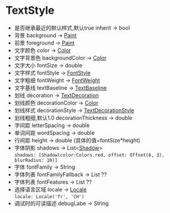 # TextStyle

- 是否继承最近的默认样式,默认true inherit → bool
- 背景 background → [Paint](#Paint)
- 前景 foreground → [Paint](#Paint)
- 文字颜色 color → [Color](#Color)
- 文字背景色 backgroundColor → [Color](#Color)
- 文字大小 fontSize → double
- 文字样式 fontStyle → [FontStyle](#FontStyle)
- 文字粗细 fontWeight → [FontWeight](#FontWeight)
- 文字基线 textBaseline → [TextBaseline](#TextBaseline)
- 划线 decoration → [TextDecoration](#TextDecoration)
- 划线颜色 decorationColor → [Color](#Color)
- 划线样式 decorationStyle → [TextDecorationStyle](#TextDecorationStyle)
- 划线粗细,默认1.0 decorationThickness → double 
- 字间距 letterSpacing → double
- 单词间距 wordSpacing → double
- 行间距 height → double (具体的值=fontSize*height)
- 字体阴影 shadows → List<[Shadow](#Shadow)><br> ```shadows: [Shadow(color:Colors.red, offset: Offset(6, 3), blurRadius: 10)]```
- 字体 fontFamily → String
- 字体列表 fontFamilyFallback → List<String> ??
- 字体列表 fontFeatures → List<FontFeature> ??
- 选择语言区域 locale → [Locale](#Locale)<br> ```locale: Locale('fr', 'CH')```
- 调试时的可读描述 debugLabe → String
